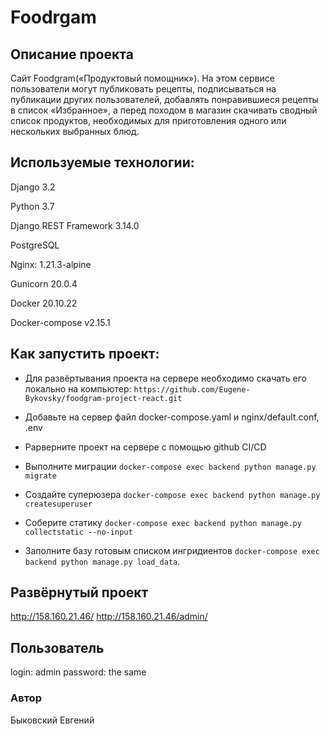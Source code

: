 # Foodrgam

## Описание проекта
Cайт Foodgram(«Продуктовый помощник»). На этом сервисе пользователи могут публиковать рецепты, 
подписываться на публикации других пользователей, добавлять понравившиеся рецепты в список «Избранное», 
а перед походом в магазин скачивать сводный список продуктов, необходимых для приготовления одного или 
нескольких выбранных блюд.

## Используемые технологии:

Django 3.2

Python 3.7

Django REST Framework 3.14.0

PostgreSQL 

Nginx: 1.21.3-alpine

Gunicorn 20.0.4

Docker 20.10.22

Docker-compose v2.15.1

## Как запустить проект:

- Для развёртывания проекта на сервере необходимо скачать его локально на компьютер:
``` https://github.com/Eugene-Bykovsky/foodgram-project-react.git ```

- Добавьте на сервер файл docker-compose.yaml и nginx/default.conf, .env

- Рарверните проект на сервере с помощью github CI/CD


- Выполните миграции `docker-compose exec backend python manage.py migrate`
- Создайте суперюзера `docker-compose exec backend python manage.py createsuperuser`
- Соберите статику `docker-compose exec backend python manage.py collectstatic --no-input`
- Заполните базу готовым списком ингридиентов `docker-compose exec backend python manage.py load_data`.

## Развёрнутый проект
http://158.160.21.46/
http://158.160.21.46/admin/

## Пользователь
login: admin
password: the same

### Автор

Быковский Евгений
